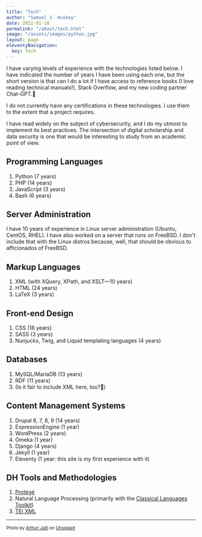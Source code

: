 ```yaml
---
title: "Tech"
author: "Samuel J. Huskey"
date: 2022-01-18
permalink: "/about/tech.html"
image: "/assets/images/python.jpg"
layout: page
eleventyNavigation:
  key: Tech
---
```


I have varying levels of experience with the technologies listed below. I have indicated the number of years I have been using each one, but the short version is that can I do a lot if I have access to reference books (I love reading technical manuals!), Stack Overflow, and my new coding partner Chat-GPT.🤠

I do not currently have any certifications in these technologies. I use them to the extent that a project requires.

I have read widely on the subject of cybersecurity, and I do my utmost to implement its best practices. The intersection of digital scholarship and data security is one that would be interesting to study from an academic point of view.

## Programming Languages

1. Python (7 years)
2. PHP (14 years)
3. JavaScript (3 years)
4. Bash (6 years)

## Server Administration

I have 10 years of experience in Linux server administration (Ubuntu, CentOS, RHEL). I have also worked on a server that runs on FreeBSD. I don't include that with the Linux distros because, well, that should be obvious to afficionados of FreeBSD.

## Markup Languages

1. XML (with XQuery, XPath, and XSLT—10 years)
2. HTML (24 years)
3. LaTeX (3 years)

## Front-end Design

1. CSS (18 years)
2. SASS (3 years)
3. Nunjucks, Twig, and Liquid templating languages (4 years)

## Databases

1. MySQL/MariaDB (13 years)
2. RDF (11 years)
3. (Is it fair to include XML here, too?🤠)

## Content Management Systems

1. Drupal 6, 7, 8, 9 (14 years)
2. ExpressionEngine (1 year)
3. WordPress (2 years)
4. Omeka (1 year)
5. Django (4 years)
6. Jekyll (1 year)
7. Eleventy (1 year: this site is my first experience with it)

## DH Tools and Methodologies

1. [Protégé](https://protege.stanford.edu/products.php)
2. Natural Language Processing (primarily with the [Classical Languages Toolkit](http://cltk.org/))
3. [TEI XML](https://tei-c.org/)

<hr />
<span style="font-size:smaller">Photo by <a href="https://unsplash.com/@artturijalli?utm_source=unsplash&utm_medium=referral&utm_content=creditCopyText">Artturi Jalli</a> on <a href="https://unsplash.com/s/photos/python?utm_source=unsplash&utm_medium=referral&utm_content=creditCopyText">Unsplash</a></span>
